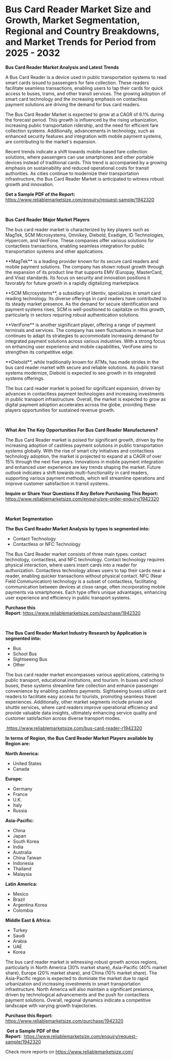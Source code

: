 <p><h1>Bus Card Reader Market Size and Growth, Market Segmentation, Regional and Country Breakdowns, and Market Trends for Period from 2025 -  2032</h1></p><p><strong>Bus Card Reader Market Analysis and Latest Trends</strong></p>
<p><p>A Bus Card Reader is a device used in public transportation systems to read smart cards issued to passengers for fare collection. These readers facilitate seamless transactions, enabling users to tap their cards for quick access to buses, trams, and other transit services. The growing adoption of smart card technology and the increasing emphasis on contactless payment solutions are driving the demand for bus card readers.</p><p>The Bus Card Reader Market is expected to grow at a CAGR of 6.1% during the forecast period. This growth is influenced by the rising urbanization, increasing public transportation ridership, and the need for efficient fare collection systems. Additionally, advancements in technology, such as enhanced security features and integration with mobile payment systems, are contributing to the market's expansion. </p><p>Recent trends indicate a shift towards mobile-based fare collection solutions, where passengers can use smartphones and other portable devices instead of traditional cards. This trend is accompanied by a growing emphasis on sustainability and reduced operational costs for transit authorities. As cities continue to modernize their transportation infrastructure, the Bus Card Reader Market is anticipated to witness robust growth and innovation.</p></p>
<p><strong>Get a Sample PDF of the Report:&nbsp;</strong> <a href="https://www.reliablemarketsize.com/enquiry/request-sample/1942320?utm_campaign=3165&utm_medium=2&utm_source=Github&utm_content=ia&utm_term=08042025&utm_id=bus-card-reader">https://www.reliablemarketsize.com/enquiry/request-sample/1942320</a></p>
<p>&nbsp;</p>
<p><strong>Bus Card Reader Major Market Players</strong></p>
<p><p>The bus card reader market is characterized by key players such as MagTek, SCM Microsystems, Omnikey, Diebold, Exadigm, ID Technologies, Hypercom, and VeriFone. These companies offer various solutions for contactless transactions, enabling seamless integration for public transportation systems and other applications.</p><p>**MagTek** is a leading provider known for its secure card readers and mobile payment solutions. The company has shown robust growth through the expansion of its product line that supports EMV (Europay, MasterCard, and Visa) standards. Its focus on security and innovation positions it favorably for future growth in a rapidly digitalizing marketplace.</p><p>**SCM Microsystems**, a subsidiary of Identiv, specializes in smart card reading technology. Its diverse offerings in card readers have contributed to its steady market presence. As the demand for secure identification and payment systems rises, SCM is well-positioned to capitalize on this growth, particularly in sectors requiring robust authentication solutions.</p><p>**VeriFone** is another significant player, offering a range of payment terminals and services. The company has seen fluctuations in revenue but continues to adapt its strategies to accommodate increasing demand for integrated payment solutions across various industries. With a strong focus on enhancing user experience and mobile capabilities, VeriFone aims to strengthen its competitive edge.</p><p>**Diebold**, while traditionally known for ATMs, has made strides in the bus card reader market with secure and reliable solutions. As public transit systems modernize, Diebold is expected to see growth in its integrated systems offerings.</p><p>The bus card reader market is poised for significant expansion, driven by advances in contactless payment technologies and increasing investments in public transport infrastructure. Overall, the market is expected to grow as digital payment adoption accelerates across the globe, providing these players opportunities for sustained revenue growth.</p></p>
<p>&nbsp;</p>
<p><strong>What Are The Key Opportunities For Bus Card Reader Manufacturers?</strong></p>
<p><p>The Bus Card Reader market is poised for significant growth, driven by the increasing adoption of cashless payment solutions in public transportation systems globally. With the rise of smart city initiatives and contactless technology adoption, the market is projected to expand at a CAGR of over 15% through the next five years. Innovations in mobile payment integration and enhanced user experience are key trends shaping the market. Future outlook indicates a shift towards multi-functionality in card readers, supporting various payment methods, which will streamline operations and improve customer satisfaction in transit systems.</p></p>
<p><strong>Inquire or Share Your Questions If Any Before Purchasing This Report:</strong> <a href="https://www.reliablemarketsize.com/enquiry/pre-order-enquiry/1942320?utm_campaign=3165&utm_medium=2&utm_source=Github&utm_content=ia&utm_term=08042025&utm_id=bus-card-reader">https://www.reliablemarketsize.com/enquiry/pre-order-enquiry/1942320</a></p>
<p>&nbsp;</p>
<p><strong>Market Segmentation</strong></p>
<p><strong>The Bus Card Reader Market Analysis by types is segmented into:</strong></p>
<p><ul><li>Contact Technology</li><li>Contactless or NFC Technology</li></ul></p>
<p><p>The Bus Card Reader market consists of three main types: contact technology, contactless, and NFC technology. Contact technology requires physical interaction, where users insert cards into a reader for authorization. Contactless technology allows users to tap their cards near a reader, enabling quicker transactions without physical contact. NFC (Near Field Communication) technology is a subset of contactless, facilitating communication between devices at close range, often incorporating mobile payments via smartphones. Each type offers unique advantages, enhancing user experience and efficiency in public transport systems.</p></p>
<p><strong>Purchase this Report:&nbsp;</strong><a href="https://www.reliablemarketsize.com/purchase/1942320?utm_campaign=3165&utm_medium=2&utm_source=Github&utm_content=ia&utm_term=08042025&utm_id=bus-card-reader">https://www.reliablemarketsize.com/purchase/1942320</a></p>
<p>&nbsp;</p>
<p><strong>The Bus Card Reader Market Industry Research by Application is segmented into:</strong></p>
<p><ul><li>Bus</li><li>School Bus</li><li>Sightseeing Bus</li><li>Other</li></ul></p>
<p><p>The bus card reader market encompasses various applications, catering to public transport, educational institutions, and tourism. In buses and school buses, these systems streamline fare collection and enhance passenger convenience by enabling cashless payments. Sightseeing buses utilize card readers to facilitate easy access for tourists, promoting seamless travel experiences. Additionally, other market segments include private and shuttle services, where card readers improve operational efficiency and provide valuable data insights, ultimately enhancing service quality and customer satisfaction across diverse transport modes.</p></p>
<p><a href="https://www.reliablemarketsize.com/bus-card-reader-r1942320?utm_campaign=3165&utm_medium=2&utm_source=Github&utm_content=ia&utm_term=08042025&utm_id=bus-card-reader">&nbsp;https://www.reliablemarketsize.com/bus-card-reader-r1942320</a></p>
<p><strong>In terms of Region, the Bus Card Reader Market Players available by Region are:</strong></p>
<p>
    <p> <strong> North America: </strong>
        <ul>
            <li>United States</li>
            <li>Canada</li>
        </ul>
        </p> 
    <p> <strong> Europe: </strong>
        <ul>
            <li>Germany</li>
            <li>France</li>
            <li>U.K.</li>
            <li>Italy</li>
            <li>Russia</li>
        </ul>
        </p> 
    <p> <strong> Asia-Pacific: </strong>
        <ul>
            <li>China</li>
            <li>Japan</li>
            <li>South Korea</li>
            <li>India</li>
            <li>Australia</li>
            <li>China Taiwan</li>
            <li>Indonesia</li>
            <li>Thailand</li>
            <li>Malaysia</li>
        </ul>
        </p> 
    <p> <strong> Latin America: </strong>
        <ul>
            <li>Mexico</li>
            <li>Brazil</li>
            <li>Argentina Korea</li>
            <li>Colombia</li>
        </ul>
        </p> 
    <p> <strong> Middle East & Africa: </strong>
        <ul>
            <li>Turkey</li>
            <li>Saudi</li>
            <li>Arabia</li>
            <li>UAE</li>
            <li>Korea</li>
        </ul>
    </p>
    </p>
<p><p>The bus card reader market is witnessing robust growth across regions, particularly in North America (30% market share), Asia-Pacific (40% market share), Europe (20% market share), and China (10% market share). The Asia-Pacific region is expected to dominate the market due to rapid urbanization and increasing investments in smart transportation infrastructure. North America will also maintain a significant presence, driven by technological advancements and the push for contactless payment solutions. Overall, regional dynamics indicate a competitive landscape with varying growth trajectories.</p></p>
<p><strong>Purchase this Report: </strong><a href="https://www.reliablemarketsize.com/purchase/1942320?utm_campaign=3165&utm_medium=2&utm_source=Github&utm_content=ia&utm_term=08042025&utm_id=bus-card-reader">https://www.reliablemarketsize.com/purchase/1942320</a></p>
<p>&nbsp;<strong>Get a Sample PDF of the Report:&nbsp;&nbsp;</strong><a href="https://www.reliablemarketsize.com/enquiry/request-sample/1942320?utm_campaign=3165&utm_medium=2&utm_source=Github&utm_content=ia&utm_term=08042025&utm_id=bus-card-reader">https://www.reliablemarketsize.com/enquiry/request-sample/1942320</a></p>
<p><strong></strong></p>
<p>Check more reports on <a href="https://www.reliablemarketsize.com/?utm_campaign=3165&utm_medium=2&utm_source=Github&utm_content=ia&utm_term=08042025&utm_id=bus-card-reader">https://www.reliablemarketsize.com/</a></p>